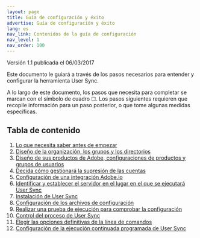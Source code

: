 ```yaml
---
layout: page
title: Guía de configuración y éxito
advertise: Guía de configuración y éxito
lang: es
nav_link: Contenidos de la guía de configuración
nav_level: 1
nav_order: 100
---
```


Versión 1.1 publicada el 06/03/2017

Este documento le guiará a través de los pasos necesarios para entender y configurar la herramienta User Sync.

A lo largo de este documento, los pasos que necesita para completar se marcan con el símbolo de cuadro &#9744;. Los pasos siguientes requieren que recopile información para un paso posterior, o que tome algunas medidas específicas.

## Tabla de contenido

1. [Lo que necesita saber antes de empezar](before_you_start.md)
2. [Diseño de la organización, los grupos y los directorios](layout_orgs.md)
3. [Diseño de sus productos de Adobe, configuraciones de productos y grupos de usuarios](layout_products.md)
4. [Decida cómo gestionará la supresión de las cuentas](decide_deletion_policy.md)
5. [Configuración de una integración Adobe.io](setup_adobeio.md)
6. [Identificar y establecer el servidor en el lugar en el que se ejecutará User Sync](identify_server.md)
7. [Instalación de User Sync](install_sync.md)
8. [Configuración de los archivos de configuración](setup_config_files.md)
9. [Realizar una prueba de ejecución para comprobar la configuración](test_run.md)
10. [Control del proceso de User Sync](monitoring.md)
11. [Elegir las opciones definitivas de la línea de comandos](command_line_options.md)
12. [Configuración de la ejecución continuada programada de User Sync](scheduling.md)

